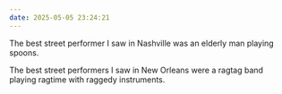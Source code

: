 ```yaml
---
date: 2025-05-05 23:24:21 
---
```


The best street performer I saw in Nashville was an elderly man playing spoons.

The best street performers I saw in New Orleans were a ragtag band playing ragtime with raggedy instruments.
